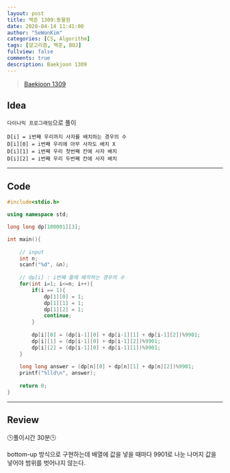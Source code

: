 ```yaml
---
layout: post
title: 백준 1309:동물원
date: 2020-04-14 11:41:00
author: "SeWonKim"
categories: [CS, Algorithm]
tags: [알고리즘, 백준, BOJ]
fullview: false
comments: true
description: Baekjoon 1309
---
```


> [Baekjoon 1309](https://www.acmicpc.net/problem/1309) 




## Idea

`다이나믹 프로그래밍`으로 풀이

```
D[i] = i번째 우리까지 사자를 배치하는 경우의 수 
D[i][0] = i번째 우리에 아무 사자도 배치 X
D[i][1] = i번째 우리 첫번째 칸에 사자 배치
D[i][2] = i번째 우리 두번째 칸에 사자 배치
```

---

## Code
```cpp
#include<stdio.h>

using namespace std;

long long dp[100001][3];

int main(){
	
	// input 
	int n;
	scanf("%d", &n);
	
	// dp[i] : i번째 줄에 배치하는 경우의 수 
	for(int i=1; i<=n; i++){
		if(i == 1){
			dp[1][0] = 1;
			dp[1][1] = 1;
			dp[1][2] = 1;
			continue;
		}
		
		dp[i][0] = (dp[i-1][0] + dp[i-1][1] + dp[i-1][2])%9901;
		dp[i][1] = (dp[i-1][0] + dp[i-1][2])%9901;
		dp[i][2] = (dp[i-1][0] + dp[i-1][1])%9901;
	}
	
	long long answer = (dp[n][0] + dp[n][1] + dp[n][2])%9901;
	printf("%lld\n", answer);
	
	return 0;
}
```
---

## Review

🕒풀이시간 30분🕒 

bottom-up 방식으로 구현하는데 배열에 값을 넣을 때마다 9901로 나눈 나머지 값을 넣어야 범위를 벗어나지 않는다.
